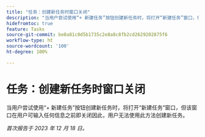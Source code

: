 ```yaml
---
title: "任务：创建新任务时窗口关闭"
description: "当用户尝试使用“+ 新建任务”按钮创建新任务时，将打开“新建任务”窗口，但该窗口在用户可输入任何信息之前即关闭。因此，用户无法使用此方法创建新任务。"
hidefromtoc: true
feature: Tasks
source-git-commit: be8a81c0d5b1735c2e8a8c8fb2cd2629202875f6
workflow-type: ht
source-wordcount: '100'
ht-degree: 100%

---
```



# 任务：创建新任务时窗口关闭

当用户尝试使用“+ 新建任务”按钮创建新任务时，将打开“新建任务”窗口，但该窗口在用户可输入任何信息之前即关闭因此，用户无法使用此方法创建新任务。

_首次报告于 2023 年 12 月 18 日。_
